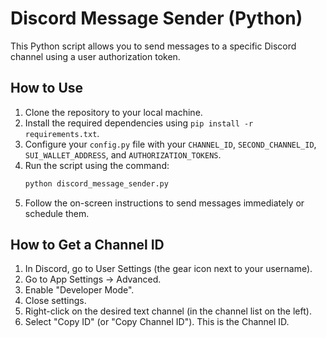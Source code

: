 # Discord Message Sender (Python)

This Python script allows you to send messages to a specific Discord channel using a user authorization token.

## How to Use

1. Clone the repository to your local machine.
2. Install the required dependencies using `pip install -r requirements.txt`.
3. Configure your `config.py` file with your `CHANNEL_ID`, `SECOND_CHANNEL_ID`, `SUI_WALLET_ADDRESS`, and `AUTHORIZATION_TOKENS`.
4. Run the script using the command:
   ```bash
   python discord_message_sender.py
   ```
5. Follow the on-screen instructions to send messages immediately or schedule them.

## How to Get a Channel ID

1. In Discord, go to User Settings (the gear icon next to your username).
2. Go to App Settings -> Advanced.
3. Enable "Developer Mode".
4. Close settings.
5. Right-click on the desired text channel (in the channel list on the left).
6. Select "Copy ID" (or "Copy Channel ID"). This is the Channel ID.
